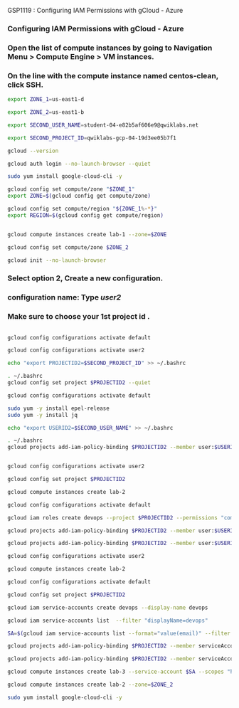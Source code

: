 GSP1119 :  Configuring IAM Permissions with gCloud - Azure 


### Configuring IAM Permissions with gCloud - Azure

### Open the list of compute instances by going to Navigation Menu > Compute Engine > VM instances.

### On the line with the compute instance named centos-clean, click SSH.




```bash
export ZONE_1=us-east1-d
```
```bash
export ZONE_2=us-east1-b
```

```bash
export SECOND_USER_NAME=student-04-e82b5af606e9@qwiklabs.net
```
```bash
export SECOND_PROJECT_ID=qwiklabs-gcp-04-19d3ee05b7f1
```



```bash
gcloud --version

gcloud auth login --no-launch-browser --quiet
```

```bash
sudo yum install google-cloud-cli -y

gcloud config set compute/zone "$ZONE_1"
export ZONE=$(gcloud config get compute/zone)

gcloud config set compute/region "${ZONE_1%-*}"
export REGION=$(gcloud config get compute/region)


gcloud compute instances create lab-1 --zone=$ZONE

gcloud config set compute/zone $ZONE_2

gcloud init --no-launch-browser
```

### Select option 2, Create a new configuration.

### configuration name: Type ***user2***

### Make sure to choose your 1st project id .

```bash

gcloud config configurations activate default

gcloud config configurations activate user2

echo "export PROJECTID2=$SECOND_PROJECT_ID" >> ~/.bashrc

. ~/.bashrc
gcloud config set project $PROJECTID2 --quiet

gcloud config configurations activate default

sudo yum -y install epel-release
sudo yum -y install jq

echo "export USERID2=$SECOND_USER_NAME" >> ~/.bashrc

. ~/.bashrc
gcloud projects add-iam-policy-binding $PROJECTID2 --member user:$USERID2 --role=roles/viewer


gcloud config configurations activate user2

gcloud config set project $PROJECTID2

gcloud compute instances create lab-2

gcloud config configurations activate default

gcloud iam roles create devops --project $PROJECTID2 --permissions "compute.instances.create,compute.instances.delete,compute.instances.start,compute.instances.stop,compute.instances.update,compute.disks.create,compute.subnetworks.use,compute.subnetworks.useExternalIp,compute.instances.setMetadata,compute.instances.setServiceAccount"

gcloud projects add-iam-policy-binding $PROJECTID2 --member user:$USERID2 --role=roles/iam.serviceAccountUser

gcloud projects add-iam-policy-binding $PROJECTID2 --member user:$USERID2 --role=projects/$PROJECTID2/roles/devops

gcloud config configurations activate user2

gcloud compute instances create lab-2

gcloud config configurations activate default

gcloud config set project $PROJECTID2

gcloud iam service-accounts create devops --display-name devops

gcloud iam service-accounts list  --filter "displayName=devops"

SA=$(gcloud iam service-accounts list --format="value(email)" --filter "displayName=devops")

gcloud projects add-iam-policy-binding $PROJECTID2 --member serviceAccount:$SA --role=roles/iam.serviceAccountUser

gcloud projects add-iam-policy-binding $PROJECTID2 --member serviceAccount:$SA --role=roles/compute.instanceAdmin

gcloud compute instances create lab-3 --service-account $SA --scopes "https://www.googleapis.com/auth/compute"

gcloud compute instances create lab-2 --zone=$ZONE_2

sudo yum install google-cloud-cli -y
```
